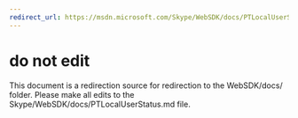 ```yaml
---
redirect_url: https://msdn.microsoft.com/Skype/WebSDK/docs/PTLocalUserStatus
---
```

# do not edit
This document is a redirection source for redirection to the WebSDK/docs/ folder. Please make all edits to the Skype/WebSDK/docs/PTLocalUserStatus.md file.

